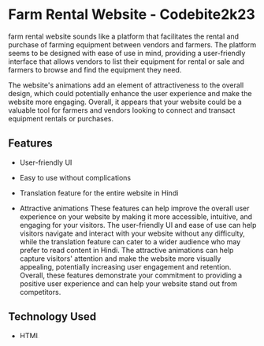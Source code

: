 
# Farm Rental Website - Codebite2k23

farm rental website sounds like a platform that facilitates the rental and purchase of farming equipment between vendors and farmers. The platform seems to be designed with ease of use in mind, providing a user-friendly interface that allows vendors to list their equipment for rental or sale and farmers to browse and find the equipment they need.

The website's animations add an element of attractiveness to the overall design, which could potentially enhance the user experience and make the website more engaging. Overall, it appears that your website could be a valuable tool for farmers and vendors looking to connect and transact equipment rentals or purchases.


## Features

- User-friendly UI
- Easy to use without complications  

- Translation feature for the entire website in Hindi
- Attractive animations
These features can help improve the overall user experience on your website by making it more accessible, intuitive, and engaging for your visitors. The user-friendly UI and ease of use can help visitors navigate and interact with your website without any difficulty, while the translation feature can cater to a wider audience who may prefer to read content in Hindi. The attractive animations can help capture visitors' attention and make the website more visually appealing, potentially increasing user engagement and retention. Overall, these features demonstrate your commitment to providing a positive user experience and can help your website stand out from competitors.
## Technology Used

- HTML
- CSS
- JAVASCRIPT
- GSAP
- ScrollTrigger
- Other JS Libraries

## Demo Link
https://harshuserethe.github.io/Farm-Rental-Website/
